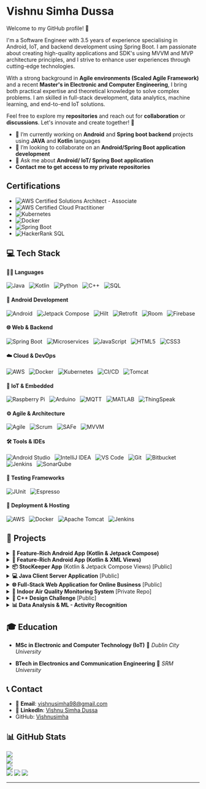 # Vishnu Simha Dussa

Welcome to my GitHub profile! 👋 

I'm a Software Engineer with 3.5 years of experience specialising in Android, IoT, and backend development using Spring Boot. I am passionate about creating high-quality applications and SDK's using MVVM and MVP architecture principles, and I strive to enhance user experiences through cutting-edge technologies.

With a strong background in **Agile environments (Scaled Agile Framework)** and a recent **Master's in Electronic and Computer Engineering**, I bring both practical expertise and theoretical knowledge to solve complex problems. I am skilled in full-stack development, data analytics, machine learning, and end-to-end IoT solutions.

Feel free to explore my **repositories** and reach out for **collaboration** or **discussions**. Let's innovate and create together! 🚀
- 🔭 I’m currently working on **Android** and **Spring boot backend** projects using **JAVA** and **Kotlin** languages
- 👯 I’m looking to collaborate on an **Android/Spring Boot application development**
- 💬 Ask me about **Android/ IoT/ Spring Boot application**
- **Contact me to get access to my private repositories**

## Certifications

- ![AWS Certified Solutions Architect - Associate](https://img.shields.io/badge/AWS_Solutions_Architect_Associate-%23FF9900?style=for-the-badge&logo=amazonaws&logoColor=white)
- ![AWS Certified Cloud Practitioner](https://img.shields.io/badge/AWS_Cloud_Practitioner-%23FF9900?style=for-the-badge&logo=amazonaws&logoColor=white)
- ![Kubernetes](https://img.shields.io/badge/Kubernetes_%28Udemy%29-%2300578B?style=for-the-badge&logo=kubernetes&logoColor=white) 
- ![Docker](https://img.shields.io/badge/Docker_for_Java_Developers-%230db7ed?style=for-the-badge&logo=docker&logoColor=white) 
- ![Spring Boot](https://img.shields.io/badge/Spring_Boot_TDD%2C_Spring_Data%2C_Spring_Security-%236DB33F?style=for-the-badge&logo=springboot&logoColor=white) 
- ![HackerRank SQL](https://img.shields.io/badge/SQL_HackerRank-%2300C7B7?style=for-the-badge&logo=hackerrank&logoColor=white) 

## 💻 Tech Stack

#### 👨‍💻 Languages

![Java](https://img.shields.io/badge/Java-%23ED8B00.svg?style=for-the-badge&logo=openjdk&logoColor=white&logoWidth=15) &nbsp; ![Kotlin](https://img.shields.io/badge/Kotlin-%237F52FF.svg?style=for-the-badge&logo=kotlin&logoColor=white&logoWidth=15) &nbsp; ![Python](https://img.shields.io/badge/Python-%233776AB.svg?style=for-the-badge&logo=python&logoColor=white&logoWidth=15) &nbsp; ![C++](https://img.shields.io/badge/C++-%2300599C.svg?style=for-the-badge&logo=c%2B%2B&logoColor=white&logoWidth=15) &nbsp; ![SQL](https://img.shields.io/badge/SQL-%2300C7B7.svg?style=for-the-badge&logo=sqlite&logoColor=white&logoWidth=15)

#### 📱 Android Development

![Android](https://img.shields.io/badge/Android-%233DDC84.svg?style=for-the-badge&logo=android&logoColor=white&logoWidth=15) &nbsp; ![Jetpack Compose](https://img.shields.io/badge/Jetpack_Compose-%23007ACC.svg?style=for-the-badge&logo=jetpackcompose&logoColor=white&logoWidth=15) &nbsp; ![Hilt](https://img.shields.io/badge/Hilt-%23007396.svg?style=for-the-badge&logo=dagger&logoColor=white&logoWidth=15) &nbsp; ![Retrofit](https://img.shields.io/badge/Retrofit-%23FF4081.svg?style=for-the-badge&logo=android&logoColor=white&logoWidth=15) &nbsp; ![Room](https://img.shields.io/badge/Room-%23007396.svg?style=for-the-badge&logo=android&logoColor=white&logoWidth=15) &nbsp; ![Firebase](https://img.shields.io/badge/Firebase-%23FFCA28.svg?style=for-the-badge&logo=firebase&logoColor=black&logoWidth=15)

#### 🌐 Web & Backend

![Spring Boot](https://img.shields.io/badge/Spring_Boot-%236DB33F.svg?style=for-the-badge&logo=springboot&logoColor=white&logoWidth=15) &nbsp; ![Microservices](https://img.shields.io/badge/Microservices-%23FF6F00.svg?style=for-the-badge&logo=spring&logoColor=white&logoWidth=15) &nbsp; ![JavaScript](https://img.shields.io/badge/JavaScript-%23F7DF1E.svg?style=for-the-badge&logo=javascript&logoColor=black&logoWidth=15) &nbsp; ![HTML5](https://img.shields.io/badge/HTML5-%23E34F26.svg?style=for-the-badge&logo=html5&logoColor=white&logoWidth=15) &nbsp; ![CSS3](https://img.shields.io/badge/CSS3-%231572B6.svg?style=for-the-badge&logo=css3&logoColor=white&logoWidth=15)

#### ☁️ Cloud & DevOps

![AWS](https://img.shields.io/badge/AWS-%23FF9900.svg?style=for-the-badge&logo=amazonaws&logoColor=white&logoWidth=15) &nbsp; ![Docker](https://img.shields.io/badge/Docker-%230db7ed.svg?style=for-the-badge&logo=docker&logoColor=white&logoWidth=15) &nbsp; ![Kubernetes](https://img.shields.io/badge/Kubernetes-%23326CE5.svg?style=for-the-badge&logo=kubernetes&logoColor=white&logoWidth=15) &nbsp; ![CI/CD](https://img.shields.io/badge/CI%2FCD-%23A020F0.svg?style=for-the-badge&logo=githubactions&logoColor=white&logoWidth=15) &nbsp; ![Tomcat](https://img.shields.io/badge/Tomcat-%23F8DC75.svg?style=for-the-badge&logo=apachetomcat&logoColor=black&logoWidth=15)

#### 📡 IoT & Embedded

![Raspberry Pi](https://img.shields.io/badge/Raspberry%20Pi-%23C51A4A.svg?style=for-the-badge&logo=raspberrypi&logoColor=white&logoWidth=15) &nbsp; ![Arduino](https://img.shields.io/badge/Arduino-%2300979D.svg?style=for-the-badge&logo=arduino&logoColor=white&logoWidth=15) &nbsp; ![MQTT](https://img.shields.io/badge/MQTT-%23FF9800.svg?style=for-the-badge&logo=eclipse-mosquitto&logoColor=white&logoWidth=15) &nbsp; ![MATLAB](https://img.shields.io/badge/MATLAB-%23E16737.svg?style=for-the-badge&logo=mathworks&logoColor=white&logoWidth=15) &nbsp; ![ThingSpeak](https://img.shields.io/badge/ThingSpeak-%23007ACC.svg?style=for-the-badge&logo=thingsboard&logoColor=white&logoWidth=15)

#### ⚙️ Agile & Architecture

![Agile](https://img.shields.io/badge/Agile-%230081C1.svg?style=for-the-badge&logo=agile&logoColor=white&logoWidth=15) &nbsp; ![Scrum](https://img.shields.io/badge/Scrum-%2300A9E0.svg?style=for-the-badge&logo=scrumalliance&logoColor=white&logoWidth=15) &nbsp; ![SAFe](https://img.shields.io/badge/SAFe-%23004C97.svg?style=for-the-badge&logo=safe&logoColor=white&logoWidth=15) &nbsp; ![MVVM](https://img.shields.io/badge/MVVM-%23007396.svg?style=for-the-badge&logo=android&logoColor=white&logoWidth=15)

#### 🛠️ Tools & IDEs

![Android Studio](https://img.shields.io/badge/Android%20Studio-3DDC84.svg?style=for-the-badge&logo=androidstudio&logoColor=white&logoWidth=15) &nbsp; ![IntelliJ IDEA](https://img.shields.io/badge/IntelliJ%20IDEA-%23000000.svg?style=for-the-badge&logo=intellij-idea&logoColor=white&logoWidth=15) &nbsp; ![VS Code](https://img.shields.io/badge/VS%20Code-%23007ACC.svg?style=for-the-badge&logo=visual-studio-code&logoColor=white&logoWidth=15) &nbsp; ![Git](https://img.shields.io/badge/Git-%23F05032.svg?style=for-the-badge&logo=git&logoColor=white&logoWidth=15) &nbsp; ![Bitbucket](https://img.shields.io/badge/Bitbucket-%230047B3.svg?style=for-the-badge&logo=bitbucket&logoColor=white&logoWidth=15) &nbsp; ![Jenkins](https://img.shields.io/badge/Jenkins-%23D24939.svg?style=for-the-badge&logo=jenkins&logoColor=white&logoWidth=15) &nbsp; ![SonarQube](https://img.shields.io/badge/SonarQube-%2300C7B7.svg?style=for-the-badge&logo=sonarqube&logoColor=white&logoWidth=15)

#### 🧪 Testing Frameworks

![JUnit](https://img.shields.io/badge/JUnit-%2325A162.svg?style=for-the-badge&logo=junit5&logoColor=white&logoWidth=15) &nbsp; ![Espresso](https://img.shields.io/badge/Espresso-%23003A57.svg?style=for-the-badge&logo=android&logoColor=white&logoWidth=15)

#### 🚀 Deployment & Hosting

![AWS](https://img.shields.io/badge/AWS-%23FF9900.svg?style=for-the-badge&logo=amazonaws&logoColor=white&logoWidth=15) &nbsp; ![Docker](https://img.shields.io/badge/Docker-%230db7ed.svg?style=for-the-badge&logo=docker&logoColor=white&logoWidth=15) &nbsp; ![Apache Tomcat](https://img.shields.io/badge/Tomcat-%23F8DC75.svg?style=for-the-badge&logo=apachetomcat&logoColor=black&logoWidth=15) &nbsp; ![Jenkins](https://img.shields.io/badge/Jenkins-%23D24939.svg?style=for-the-badge&logo=jenkins&logoColor=white&logoWidth=15)

## 🚀 Projects

<details>
  <summary><strong>📱 Feature-Rich Android App (Kotlin & Jetpack Compose)</strong> </summary>
</br>
Welcome to my showcase Android app, a testament to my expertise in Kotlin, Jetpack Compose, and adherence to industry best practices. This project encompasses the latest features and leverages modern technologies to provide a seamless and delightful user experience.

#### Key Features

- **Jetpack Compose UI**: Utilised the power of Jetpack Compose to build a declarative UI with a focus on simplicity and ease of use.
- **MVVM Architecture**: Followed the Model-View-ViewModel architectural pattern for a clean and maintainable codebase.
- **Kotlin Coroutines**: Leveraged Kotlin's coroutine support for asynchronous programming, ensuring smooth app performance.
- **Dependency Injection with Hilt**: Implemented dependency injection using Hilt for efficient and modular code organisation.
- **Room Database**: Integrated Room for local data storage, ensuring data persistence and efficient retrieval.
- **Navigation Component**: Used the Navigation Component to facilitate navigation between different screens in a structured manner.
- **Network Requests with Retrofit**: Integrated Retrofit for seamless communication with backend services through REST APIs.
- **State Management with Jetpack Compose State**: Effectively managed UI state using Jetpack Compose's state management capabilities.
- **Theming and Styling**: Implemented a consistent and visually appealing design with theming and styling best practices.

This Android app project serves as a showcase of my dedication to implementing the latest technologies, adopting best practices, and delivering high-quality, feature-rich applications.

🔗 [View Repository](https://github.com/Vishnusimha/FeaturesCompose)

---
</details>

<details>
  <summary><strong>📱 Feature-Rich Android App (Kotlin & XML Views)</strong></summary>
</br>
Welcome to my showcase Android app, demonstrating my proficiency in Kotlin, XML views, and adherence to industry best practices. This project encompasses the latest features, providing a rich user experience while utilising traditional XML views, view binding, etc.
</br></br>
  
🔗 [View Repository](https://github.com/Vishnusimha/FeaturesXML)

---
</details>

<details>
  <summary><strong>📦 StocKeeper App</strong> (Kotlin & Jetpack Compose Views) [Public]</summary>
</br>
The ultimate stock management tool for homes and businesses. Track, plan, and purchase with ease. You can take care of your inventory with the StocKeeper app. Track stock levels, set alerts, and optimise your purchases. Perfect for homes and businesses.
</br></br>
  
🔗 [View Repository](https://github.com/Vishnusimha/StocKeeper)
  
  ---
</details>

<details>
  <summary><strong>💻 Java Client Server Application</strong> [Public]</summary>
</br>
Designed and developed a Java Client/Server Application, exhibiting mastery in both GUI design and Java development. This project showcases adeptness in creating intuitive GUI layouts utilising Java Swing and Canvas, ensuring a seamless user experience. Key accomplishments include implementing concurrent management of multiple robots, precise collision detection, and establishing real-time data transmission between Client and Server for efficient robot control and monitoring.
</br></br>

🔗 [View Repository](https://github.com/Vishnusimha/JavaClientServerApplication)

---
</details>

<details>
  <summary><strong>🌐 Full-Stack Web Application for Online Business</strong> [Public]</summary>
</br>
Designed and developed a full-stack web application for an online business, showcasing my proficiency in web development, database management, and deployment.</br>
  
- **Backend**: Skillfully crafted a robust Spring Boot backend to handle business logic and data processing.
- **Frontend**: Developed responsive frontend components to create a seamless and user-friendly interface.
- **Database**: Integrated the application with a Mysql database to efficiently manage and store data.
- **Deployment**: Successfully deployed the application on a Tomcat server for production use.

This project highlights my skills in both backend and frontend development, emphasising my ability to create cohesive and functional web applications. The utilisation of Spring Boot ensures a scalable and well-organised backend, while the Mysql database ensures efficient data management. The deployment on a Tomcat server demonstrates my commitment to delivering real-world, production-ready solutions.
</br></br>
🔗 [View Repository](https://github.com/Vishnusimha/cloudnine)

---
</details>

<details>
  <summary><strong>🌿 Indoor Air Quality Monitoring System</strong> [Private Repo]</summary>
</br>
Welcome to the repository for my MSc in IoT project - the Intelligent Indoor Air Quality Monitoring System. This project aims to provide a comprehensive solution for monitoring and optimising air quality within indoor environments.

#### Key Features

##### 1. Data Collection and Measurement
- Implemented the project using a Raspberry Pi and an Adafruit SCD40 Sensor.
- Utilised Python and its advanced libraries for efficient data collection, including parameters such as CO2 levels, humidity, and temperature.

##### 2. Automated Vent Control
- Developed a system to optimise indoor air quality and temperature through automated vent control using a servo motor.
- Implemented logic to regulate airflow based on real-time data, contributing to a healthier indoor environment.

##### 3. Real-time Data and Alerts
- Integrated server functionality into the Raspberry Pi, exposing APIs for data access in JSON and CSV formats.
- Developed a user-friendly Android mobile application to display real-time and historical data from ThingSpeak Cloud and Raspberry Server.
- Implemented timely alerts for potential air quality issues, ensuring proactive measures can be taken.

##### 4. Reporting and Analysis
- Automated the generation of air quality reports in the Raspberry Pi, providing insights into the frequency of ventilation requirements.
- Conducted a comparative analysis by incorporating a DHT11 sensor to enhance system performance and accuracy.

🔐 Private Repository

---
</details>

<details>
  <summary><strong>🔐 C++ Design Challenge</strong> [Public]</summary>
</br>
Designed and implemented a robust C++ security system with keypad, fingerprint, and hybrid locks for flexible authentication. Proficiently applied OOP principles like inheritance, polymorphism, and dynamic memory management. Showcased expertise in container classes and algorithms for efficient data manipulation. Overall, demonstrated strong capabilities in software design and implementation.
</br></br>
  
🔗 [View Repository](https://github.com/Vishnusimha/CppDesignChallange)

---
</details>

<details>
  <summary><strong>📊 Data Analysis & ML - Activity Recognition</strong></summary>
</br>
Developed and fine-tuned a predictive model for human activity recognition using sensor data, involving comprehensive data analysis, meticulous model selection, and precise hyperparameter tuning. The result was a well-documented and easily reproducible solution. Furthermore, enhanced the existing codebase by introducing a validation set and conducting user-specific training experiments, enabling a thorough assessment of the model's performance, including various metrics, a detailed confusion matrix, and an in-depth analysis of the ROC curve. Moreover, acquired a good knowledge of supervised and unsupervised learning.
</br></br>
📌 Academic Project

  ---
</details>

## 🎓 Education

- **MSc in Electronic and Computer Technology (IoT)**
  📍 *Dublin City University*  

- **BTech in Electronics and Communication Engineering**
  📍 *SRM University* 

  
## 📞 Contact

- 📧 **Email**: [vishnusimha98@gmail.com](mailto:vishnusimha98@gmail.com)
- 💼 **LinkedIn**: [Vishnu Simha Dussa](https://www.linkedin.com/in/vishnusimhadussa/)
- GitHub: [Vishnusimha](https://github.com/Vishnusimha)
  
## 📊 GitHub Stats

![](https://github-readme-stats.vercel.app/api?username=Vishnusimha&theme=dark&hide_border=false&include_all_commits=true&count_private=true)<br/>
![](https://github-readme-streak-stats.herokuapp.com/?user=Vishnusimha&theme=dark&hide_border=false)<br/>
![](https://github-readme-stats.vercel.app/api/top-langs/?username=Vishnusimha&theme=dark&hide_border=false&layout=compact)<br/>
![](https://github-profile-summary-cards.vercel.app/api/cards/most-commit-language.svg?username=Vishnusimha)
![](https://github-profile-summary-cards.vercel.app/api/cards/repos-per-language.svg?username=Vishnusimha)
![](https://github-profile-trophy.vercel.app/?username=Vishnusimha&theme=dark&row=1&column=3)

---
